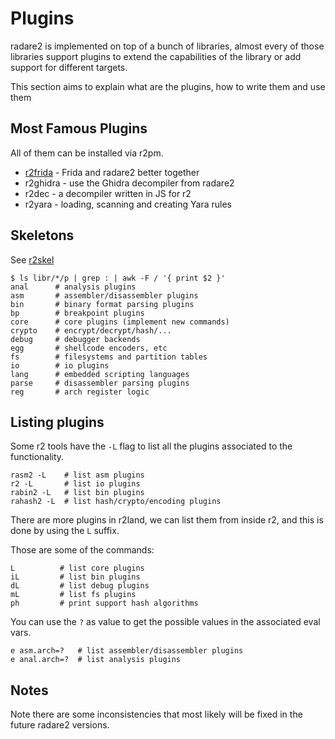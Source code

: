 # Plugins

radare2 is implemented on top of a bunch of libraries, almost every of those
libraries support plugins to extend the capabilities of the library or add
support for different targets.

This section aims to explain what are the plugins, how to write them and use them

## Most Famous Plugins

All of them can be installed via r2pm.

* [r2frida](../r2frida/intro.md) - Frida and radare2 better together
* r2ghidra - use the Ghidra decompiler from radare2
* r2dec - a decompiler written in JS for r2
* r2yara - loading, scanning and creating Yara rules

## Skeletons

See [r2skel](r2skel.md)

```
$ ls libr/*/p | grep : | awk -F / '{ print $2 }'
anal      # analysis plugins
asm       # assembler/disassembler plugins
bin       # binary format parsing plugins
bp        # breakpoint plugins
core      # core plugins (implement new commands)
crypto    # encrypt/decrypt/hash/...
debug     # debugger backends
egg       # shellcode encoders, etc
fs        # filesystems and partition tables
io        # io plugins
lang      # embedded scripting languages
parse     # disassembler parsing plugins
reg       # arch register logic
```

## Listing plugins

Some r2 tools have the `-L` flag to list all the plugins associated to the functionality.

```
rasm2 -L    # list asm plugins
r2 -L       # list io plugins
rabin2 -L   # list bin plugins
rahash2 -L  # list hash/crypto/encoding plugins
```

There are more plugins in r2land, we can list them from inside r2, and this is
done by using the `L` suffix.

Those are some of the commands:

```
L          # list core plugins
iL         # list bin plugins
dL         # list debug plugins
mL         # list fs plugins
ph         # print support hash algorithms
```

You can use the `?` as value to get the possible values in the associated eval vars.

```
e asm.arch=?   # list assembler/disassembler plugins
e anal.arch=?  # list analysis plugins
```
## Notes

Note there are some inconsistencies that most likely will be fixed in the future radare2 versions.
